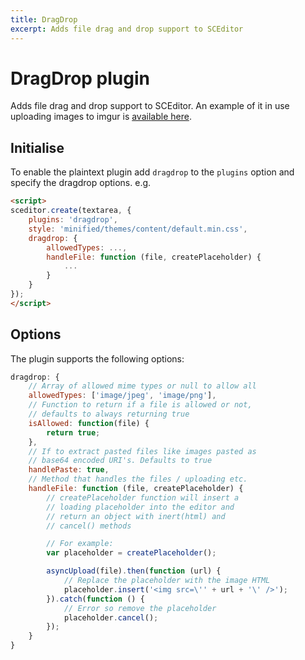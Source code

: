 ```yaml
---
title: DragDrop
excerpt: Adds file drag and drop support to SCEditor
---
```

# DragDrop plugin <a id="dragdrop"></a>

Adds file drag and drop support to SCEditor.
An example of it in use uploading images to imgur is [available here](/posts/drag-drop-upload-demo/).

## Initialise <a id="initialise"></a>

To enable the plaintext plugin add `dragdrop` to the `plugins` option and
specify the dragdrop options. e.g.

```html
<script>
sceditor.create(textarea, {
	plugins: 'dragdrop',
    style: 'minified/themes/content/default.min.css',
    dragdrop: {
        allowedTypes: ...,
        handleFile: function (file, createPlaceholder) {
            ...
        }
    }
});
</script>
```

## Options

The plugin supports the following options:

```js
dragdrop: {
    // Array of allowed mime types or null to allow all
    allowedTypes: ['image/jpeg', 'image/png'],
    // Function to return if a file is allowed or not,
    // defaults to always returning true
    isAllowed: function(file) {
        return true;
    },
    // If to extract pasted files like images pasted as
    // base64 encoded URI's. Defaults to true
    handlePaste: true,
    // Method that handles the files / uploading etc.
    handleFile: function (file, createPlaceholder) {
        // createPlaceholder function will insert a
        // loading placeholder into the editor and
        // return an object with inert(html) and
        // cancel() methods

        // For example:
        var placeholder = createPlaceholder();

        asyncUpload(file).then(function (url) {
            // Replace the placeholder with the image HTML
            placeholder.insert('<img src=\'' + url + '\' />');
        }).catch(function () {
            // Error so remove the placeholder
            placeholder.cancel();
        });
    }
}
```